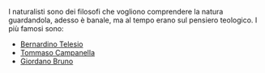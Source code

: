 I naturalisti sono dei filosofi che vogliono comprendere la natura guardandola, adesso è banale, ma al tempo erano sul pensiero teologico.
I più famosi sono:
- [Bernardino Telesio](Bernardino%20Telesio.md)
- [Tommaso Campanella](Tommaso%20Campanella.md)
- [Giordano Bruno](Giordano%20Bruno.md)